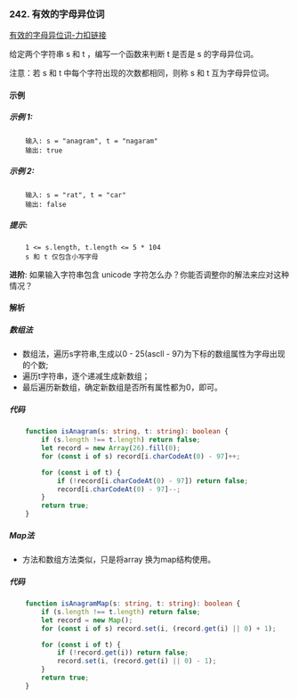 ### 242. 有效的字母异位词

[有效的字母异位词-力扣链接](https://leetcode.cn/problems/valid-anagram/)

给定两个字符串 s 和 t ，编写一个函数来判断 t 是否是 s 的字母异位词。

注意：若 s 和 t 中每个字符出现的次数都相同，则称 s 和 t 互为字母异位词。
#### 示例
##### 示例 1:
```shell
    输入: s = "anagram", t = "nagaram"
    输出: true
```

##### 示例 2:
```shell
    输入: s = "rat", t = "car"
    输出: false
```

##### 提示:
```shell
    1 <= s.length, t.length <= 5 * 104
    s 和 t 仅包含小写字母
```

**进阶**: 如果输入字符串包含 unicode 字符怎么办？你能否调整你的解法来应对这种情况？

#### 解析
##### 数组法

- 数组法，遍历s字符串,生成以0 - 25(ascll - 97)为下标的数组属性为字母出现的个数;
- 遍历t字符串，逐个递减生成新数组；
- 最后遍历新数组，确定新数组是否所有属性都为0，即可。

##### 代码

```typescript
    function isAnagram(s: string, t: string): boolean {
        if (s.length !== t.length) return false;
        let record = new Array(26).fill(0);
        for (const i of s) record[i.charCodeAt(0) - 97]++;

        for (const i of t) {
            if (!record[i.charCodeAt(0) - 97]) return false;
            record[i.charCodeAt(0) - 97]--;
        }
        return true;
    }

```
##### Map法

- 方法和数组方法类似，只是将array 换为map结构使用。

##### 代码
```typescript
    function isAnagramMap(s: string, t: string): boolean {
        if (s.length !== t.length) return false;
        let record = new Map();
        for (const i of s) record.set(i, (record.get(i) || 0) + 1);

        for (const i of t) {
            if (!record.get(i)) return false;
            record.set(i, (record.get(i) || 0) - 1);
        }
        return true;
    }
```